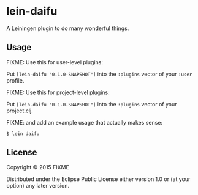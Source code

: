 # lein-daifu

A Leiningen plugin to do many wonderful things.

## Usage

FIXME: Use this for user-level plugins:

Put `[lein-daifu "0.1.0-SNAPSHOT"]` into the `:plugins` vector of your `:user`
profile.

FIXME: Use this for project-level plugins:

Put `[lein-daifu "0.1.0-SNAPSHOT"]` into the `:plugins` vector of your project.clj.

FIXME: and add an example usage that actually makes sense:

    $ lein daifu

## License

Copyright © 2015 FIXME

Distributed under the Eclipse Public License either version 1.0 or (at
your option) any later version.
